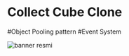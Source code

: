 # Collect Cube Clone
#Object Pooling pattern
#Event System

![banner resmi](https://github.com/umutordukaya1/Collect-Cube-Clone/blob/main/collecrCubes.png)
